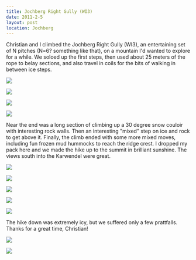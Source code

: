 ```yaml
---
title: Jochberg Right Gully (WI3)
date: 2011-2-5
layout: post
location: Jochberg
---
```


Christian and I climbed the Jochberg Right Gully (WI3), an entertaining
set of N pitches (N=6? something like that), on a mountain I'd wanted to
explore for a while. We soloed up the first steps, then used about 25 meters
of the rope to belay sections, and also travel in coils for the bits of
walking in between ice steps.
  
  
[![](http://farm6.static.flickr.com/5091/5422296744_4cb2340f0a.jpg)](http://www.flickr.com/photos/ripsawridge/5422296744/)
  
[![](http://farm6.static.flickr.com/5015/5422297668_f7b0c37d9b.jpg)](http://www.flickr.com/photos/ripsawridge/5422297668/)
  
[![](http://farm6.static.flickr.com/5212/5421692329_dace54b2cd.jpg)](http://www.flickr.com/photos/ripsawridge/5421692329/)
  
[![](http://farm6.static.flickr.com/5176/5422299656_a88d1a6776.jpg)](http://www.flickr.com/photos/ripsawridge/5422299656/)
  
  
Near the end was a long section of climbing up a 30 degree snow couloir
with interesting rock walls. Then an interesting "mixed" step on ice and
rock to get above it. Finally, the climb ended with some more mixed moves,
including fun frozen mud hummocks to reach the ridge crest. I dropped my
pack here and we made the hike up to the summit in brilliant sunshine.
The views south into the Karwendel were great.
  
  
  
[![](http://farm6.static.flickr.com/5296/5421694317_694d2b962c.jpg)](http://www.flickr.com/photos/ripsawridge/5421694317/)
  
[![](http://farm6.static.flickr.com/5059/5421695267_3d7fc352e9.jpg)](http://www.flickr.com/photos/ripsawridge/5421695267/)
  
[![](http://farm6.static.flickr.com/5218/5421696347_a3de38bbb6.jpg)](http://www.flickr.com/photos/ripsawridge/5421696347/)
  
[![](http://farm6.static.flickr.com/5098/5422303382_14f36abfd1.jpg)](http://www.flickr.com/photos/ripsawridge/5422303382/)
  
[![](http://farm6.static.flickr.com/5219/5421698477_8b505b7643.jpg)](http://www.flickr.com/photos/ripsawridge/5421698477/)
  
  
The hike down was extremely icy, but we suffered only a few prattfalls.
Thanks for a great time, Christian!
  
  
[![](http://farm6.static.flickr.com/5140/5421700453_57c1c26b1b.jpg)](http://www.flickr.com/photos/ripsawridge/5421700453/)
  
[![](http://farm6.static.flickr.com/5093/5425132590_6fc71fc058.jpg)](http://www.flickr.com/photos/ripsawridge/5425132590/)

